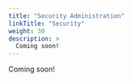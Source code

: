 ```yaml
---
title: "Security Administration"
linkTitle: "Security"
weight: 30
description: >
  Coming soon!
---
```


Coming soon!
